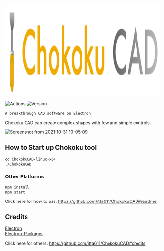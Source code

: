 <img src="./static/img/logo.svg" height="300">

![Actions](https://github.com/developermodoki/ChokokuCAD-Electron/actions/workflows/node.js.yml/badge.svg)
![Version](https://img.shields.io/github/v/release/developermodoki/ChokokuCAD-Electron?color=brightgreen&style=flat-square)
```
A breakthrough CAD software on Electron
```

Chokoku CAD can create complex shapes with few and simple controls.

![Screenshot from 2021-10-31 10-05-09](https://user-images.githubusercontent.com/61893884/139562617-db411771-dd82-44f4-af83-a8b3b7a44b2a.png)


## How to Start up Chokoku tool

```
cd ChokokuCAD-linux-x64
./ChokokuCAD
```
### Other Platforms
```
npm install
npm start
```
Click here for how to use: https://github.com/itta611/ChokokuCAD#readme
## Credits
[Electron](https://github.com/electron/electron)  
[Electron-Packager](https://github.com/electron/electron-packager)

Click here for others: https://github.com/itta611/ChokokuCAD#credits
